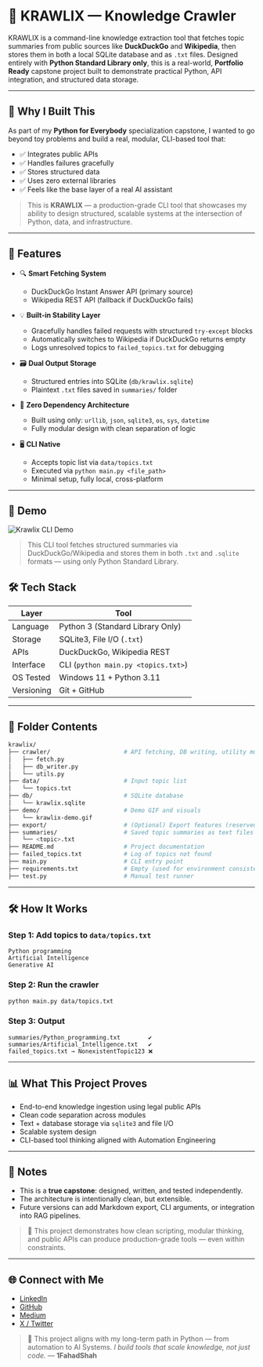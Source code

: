 # 🧠 KRAWLIX — Knowledge Crawler

KRAWLIX is a command-line knowledge extraction tool that fetches topic summaries from public sources like **DuckDuckGo** and **Wikipedia**, then stores them in both a local SQLite database and as `.txt` files.
Designed entirely with **Python Standard Library only**, this is a real-world, **Portfolio Ready** capstone project built to demonstrate practical Python, API integration, and structured data storage.

---

## 🚀 Why I Built This

As part of my **Python for Everybody** specialization capstone, I wanted to go beyond toy problems and build a real, modular, CLI-based tool that:

- ✅ Integrates public APIs
- ✅ Handles failures gracefully
- ✅ Stores structured data
- ✅ Uses zero external libraries
- ✅ Feels like the base layer of a real AI assistant

> This is **KRAWLIX** — a production-grade CLI tool that showcases my ability to design structured, scalable systems at the intersection of Python, data, and infrastructure.

---

## 🧠 Features

- 🔍 **Smart Fetching System**

  - DuckDuckGo Instant Answer API (primary source)
  - Wikipedia REST API (fallback if DuckDuckGo fails)

- 💡 **Built-in Stability Layer**

  - Gracefully handles failed requests with structured `try-except` blocks
  - Automatically switches to Wikipedia if DuckDuckGo returns empty
  - Logs unresolved topics to `failed_topics.txt` for debugging

- 🗃 **Dual Output Storage**

  - Structured entries into SQLite (`db/krawlix.sqlite`)
  - Plaintext `.txt` files saved in `summaries/` folder

- 🧱 **Zero Dependency Architecture**

  - Built using only: `urllib`, `json`, `sqlite3`, `os`, `sys`, `datetime`
  - Fully modular design with clean separation of logic

- 🖥 **CLI Native**
  - Accepts topic list via `data/topics.txt`
  - Executed via `python main.py <file_path>`
  - Minimal setup, fully local, cross-platform

---

## 🎥 Demo

![Krawlix CLI Demo](demo/krawlix-demo.gif)

> This CLI tool fetches structured summaries via DuckDuckGo/Wikipedia and stores them in both `.txt` and `.sqlite` formats — using only Python Standard Library.

## 🛠 Tech Stack

| Layer      | Tool                                |
| ---------- | ----------------------------------- |
| Language   | Python 3 (Standard Library Only)    |
| Storage    | SQLite3, File I/O (`.txt`)          |
| APIs       | DuckDuckGo, Wikipedia REST          |
| Interface  | CLI (`python main.py <topics.txt>`) |
| OS Tested  | Windows 11 + Python 3.11            |
| Versioning | Git + GitHub                        |

---

## 📂 Folder Contents

```bash
krawlix/
├── crawler/                     # API fetching, DB writing, utility modules
│   ├── fetch.py
│   ├── db_writer.py
│   └── utils.py
├── data/                        # Input topic list
│   └── topics.txt
├── db/                          # SQLite database
│   └── krawlix.sqlite
├── demo/                        # Demo GIF and visuals
│   └── krawlix-demo.gif
├── export/                      # (Optional) Export features (reserved)
├── summaries/                   # Saved topic summaries as text files
│   └── <topic>.txt
├── README.md                    # Project documentation
├── failed_topics.txt            # Log of topics not found
├── main.py                      # CLI entry point
├── requirements.txt             # Empty (used for environment consistency)
├── test.py                      # Manual test runner

```

---

## 🛠️ How It Works

### Step 1: Add topics to `data/topics.txt`

```text
Python programming
Artificial Intelligence
Generative AI
```

### Step 2: Run the crawler

```bash
python main.py data/topics.txt
```

### Step 3: Output

```text
summaries/Python_programming.txt        ✔️
summaries/Artificial_Intelligence.txt   ✔️
failed_topics.txt → NonexistentTopic123 ❌
```

---

## 📊 What This Project Proves

- End-to-end knowledge ingestion using legal public APIs
- Clean code separation across modules
- Text + database storage via `sqlite3` and file I/O
- Scalable system design
- CLI-based tool thinking aligned with Automation Engineering

---

## 📝 Notes

- This is a **true capstone**: designed, written, and tested independently.
- The architecture is intentionally clean, but extensible.
- Future versions can add Markdown export, CLI arguments, or integration into RAG pipelines.

> 🧠 This project demonstrates how clean scripting, modular thinking, and public APIs can produce production-grade tools — even within constraints.

---

## 🌐 Connect with Me

- [LinkedIn](https://linkedin.com/in/1fahadshah)
- [GitHub](https://github.com/1fahadshah)
- [Medium](https://medium.com/@1fahadshah)
- [X / Twitter](https://twitter.com/1fahadshah)

> 📌 This project aligns with my long-term path in Python — from automation to AI Systems.
> _I build tools that scale knowledge, not just code._ — **1FahadShah**
